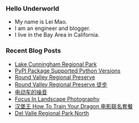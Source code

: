 ### Hello Underworld

- My name is Lei Mao.
- I am an engineer and blogger.
- I live in the Bay Area in California.


### Recent Blog Posts

<!-- BLOG-POST-LIST:START -->
- [Lake Cunningham Regional Park](https://leimao.github.io/photography/Lake-Cunningham-Regional-Park-2025-06-15/)
- [PyPI Package Supported Python Versions](https://leimao.github.io/blog/PyPI-Package-Supported-Python-Versions/)
- [Round Valley Regional Preserve](https://leimao.github.io/photography/Round-Valley-Regional-Preserve-2025-06-14/)
- [Round Valley Regional Preserve 徒步](https://leimao.github.io/life/Round-Valley-Regional-Preserve/)
- [电动车的噪音](https://leimao.github.io/essay/%E7%94%B5%E5%8A%A8%E8%BD%A6%E7%9A%84%E5%99%AA%E9%9F%B3/)
- [Focus In Landscape Photography](https://leimao.github.io/blog/Focus-In-Landscape-Photography/)
- [汉堡王 How To Train Your Dragon 电影联名套餐](https://leimao.github.io/essay/Burger-King-How-To-Train-Your-Dragon/)
- [Del Valle Regional Park North](https://leimao.github.io/photography/Del-Valle-Regional-Park-North-2025-06-07/)
<!-- BLOG-POST-LIST:END -->
